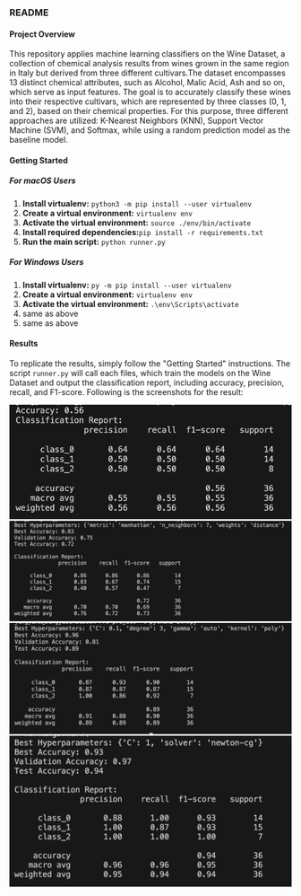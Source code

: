 ### README 

#### Project Overview
This repository applies machine learning classifiers on the Wine Dataset, a collection of chemical analysis results from wines grown in the same region in Italy but derived from three different cultivars.The dataset encompasses 13 distinct chemical attributes, such as Alcohol, Malic Acid, Ash and so on, which serve as input features. The goal is to accurately classify these wines into their respective cultivars, which are represented by three classes (0, 1, and 2), based on their chemical properties. For this purpose, three different approaches are utilized: K-Nearest Neighbors (KNN), Support Vector Machine (SVM), and Softmax, while using a random prediction model as the baseline model.

#### Getting Started
##### For macOS Users
1. **Install virtualenv:** `python3 -m pip install --user virtualenv`
2. **Create a virtual environment:** `virtualenv env`
3. **Activate the virtual environment:** `source ./env/bin/activate`  
4. **Install required dependencies:**`pip install -r requirements.txt`
5. **Run the main script:** `python runner.py` 

##### For Windows Users
1. **Install virtualenv:** `py -m pip install --user virtualenv`
2. **Create a virtual environment:** `virtualenv env`
3. **Activate the virtual environment:** `.\env\Scripts\activate`
4. same as above
5. same as above

#### Results
To replicate the results, simply follow the "Getting Started" instructions. The script `runner.py` will call each files, which train the models on the Wine Dataset and output the classification report, including accuracy, precision, recall, and F1-score. Following is the screenshots for the result:


<img src="baseline.png" alt="Baseline Report" title="Baseline Report" width="600"/>
<img src="knn.png" alt="KNN Report" title="KNN Report" width="600"/>
<img src="svm.png" alt="SVM Report" title="SVM Report" width="600"/>
<img src="softmax.png" alt="Softmax Report" title="Softmax Report" width="600"/>

